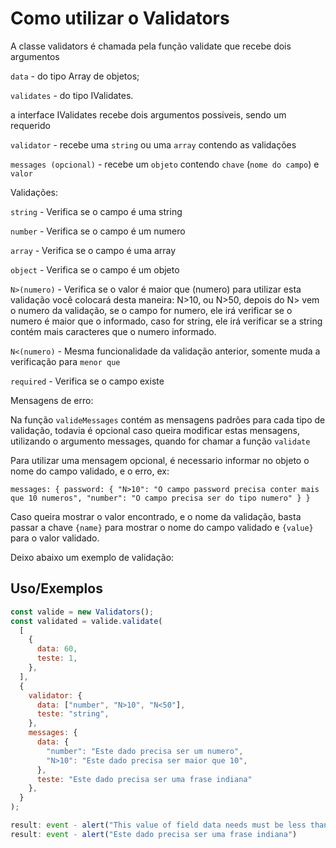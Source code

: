 
# Como utilizar o Validators

A classe validators é chamada pela função validate que recebe dois argumentos

``data`` - do tipo Array de objetos;

``validates`` - do tipo IValidates.

a interface IValidates recebe dois argumentos possiveis, sendo um requerido

``validator`` - recebe uma ``string`` ou uma ``array`` contendo as validações

``messages (opcional)`` - recebe um ``objeto`` contendo ``chave`` (``nome do campo``) e ``valor``

Validações:

``string`` - Verifica se o campo é uma string

``number`` - Verifica se o campo é um numero

``array`` - Verifica se o campo é uma array

``object`` - Verifica se o campo é um objeto

``N>(numero)`` - Verifica se o valor é maior que (numero)
para utilizar esta validação você colocará desta maneira: N>10, ou N>50,
depois do N> vem o numero da validação, se o campo for numero, ele irá verificar
se o numero é maior que o informado, caso for string, ele irá verificar se a string contém
mais caracteres que o numero informado.

``N<(numero)`` - Mesma funcionalidade da validação anterior, somente muda a verificação para ``menor que``

``required`` - Verifica se o campo existe


Mensagens de erro:

Na função ``valideMessages`` contém as mensagens padrões para cada tipo de validação, todavia
é opcional caso queira modificar estas mensagens, utilizando o argumento messages, quando for chamar a função ``validate``

Para utilizar uma mensagem opcional, é necessario informar no objeto o nome do campo validado, e o erro, ex:

``messages: {
    password: {
    "N>10": "O campo password precisa conter mais que 10 numeros",
    "number": "O campo precisa ser do tipo numero"
}
}``

Caso queira mostrar o valor encontrado, e o nome da validação, basta passar
a chave ``{name}`` para mostrar o nome do campo validado e ``{value}`` para o
valor validado.

Deixo abaixo um exemplo de validação:

 

## Uso/Exemplos

```javascript
const valide = new Validators();
const validated = valide.validate(
  [
    {
      data: 60,
      teste: 1,
    },
  ],
  {
    validator: {
      data: ["number", "N>10", "N<50"],
      teste: "string",
    },
    messages: {
      data: {
        "number": "Este dado precisa ser um numero",
        "N>10": "Este dado precisa ser maior que 10",
      },
      teste: "Este dado precisa ser uma frase indiana"
    },
  }
);

result: event - alert("This value of field data needs must be less than 50")
result: event - alert("Este dado precisa ser uma frase indiana")
```

